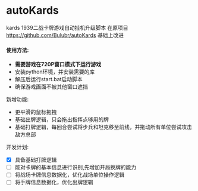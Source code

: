 ﻿# autoKards
kards 1939二战卡牌游戏自动挂机升级脚本
在原项目 https://github.com/Bulubr/autoKards 基础上改进

#### 使用方法:
- **需要游戏在720P窗口模式下运行游戏**	
- 安装python环境，并安装需要的库
- 解压后运行start.bat启动脚本
- 确保游戏画面不被其他窗口遮挡

新增功能:

 - 更平滑的鼠标拖拽
 - 基础出牌逻辑，只会拖出指挥点够用的牌
 - 基础打牌逻辑，每回合尝试将步兵和坦克移至前线，并拖动所有单位尝试攻击敌方总部
 
开发计划:
 - [x] 具备基础打牌逻辑
 - [ ] 能对卡牌的基本信息进行识别,先增加开局换牌的能力
 - [ ] 将战场卡牌信息数据化，优化战场单位操作逻辑
 - [ ] 将手牌信息数据化，优化出牌逻辑
